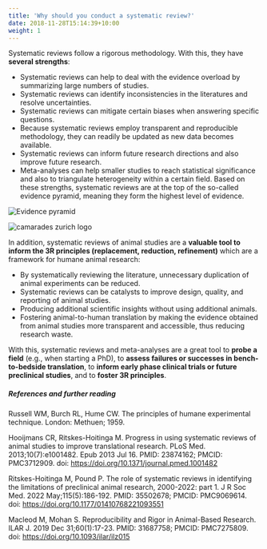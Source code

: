 ```yaml
---
title: 'Why should you conduct a systematic review?'
date: 2018-11-28T15:14:39+10:00
weight: 1
---
```


Systematic reviews follow a rigorous methodology. With this, they have **several strengths**:
* Systematic reviews can help to deal with the evidence overload by summarizing large numbers of studies.
* Systematic reviews can identify inconsistencies in the literatures and resolve uncertainties.
* Systematic reviews can mitigate certain biases when answering specific questions.
* Because systematic reviews employ transparent and reproducible methodology, they can readily be updated as new data becomes available.
* Systematic reviews can inform future research directions and also improve future research.
* Meta-analyses can help smaller studies to reach statistical significance and also to triangulate heterogeneity within a certain field.
Based on these strengths, systematic reviews are at the top of the so-called evidence pyramid, meaning they form the highest level of evidence.

![Evidence pyramid](evidence_pyramid.png "Evidence pyramid")

![camarades zurich logo](camarades_zurich.png "CAMARADES Zurich")

In addition, systematic reviews of animal studies are a **valuable tool to inform the 3R principles (replacement, reduction, refinement)** which are a framework for humane animal research:
* By systematically reviewing the literature, unnecessary duplication of animal experiments can be reduced.
* Systematic reviews can be catalysts to improve design, quality, and reporting of animal studies.
* Producing additional scientific insights without using additional animals.
* Fostering animal-to-human translation by making the evidence obtained from animal studies more transparent and accessible, thus reducing research waste.

With this, systematic reviews and meta-analyses are a great tool to **probe a field** (e.g., when starting a PhD), to **assess failures or successes in bench-to-bedside translation**, to **inform early phase clinical trials or future preclinical studies**, and to **foster 3R principles**.

##### References and further reading
Russell WM, Burch RL, Hume CW. The principles of humane experimental technique. London: Methuen; 1959.

Hooijmans CR, Ritskes-Hoitinga M. Progress in using systematic reviews of animal studies to improve translational research. PLoS Med. 2013;10(7):e1001482. Epub 2013 Jul 16. PMID: 23874162; PMCID: PMC3712909. doi: https://doi.org/10.1371/journal.pmed.1001482

Ritskes-Hoitinga M, Pound P. The role of systematic reviews in identifying the limitations of preclinical animal research, 2000-2022: part 1. J R Soc Med. 2022 May;115(5):186-192. PMID: 35502678; PMCID: PMC9069614. doi: https://doi.org/10.1177/01410768221093551 

Macleod M, Mohan S. Reproducibility and Rigor in Animal-Based Research. ILAR J. 2019 Dec 31;60(1):17-23. PMID: 31687758; PMCID: PMC7275809. doi: https://doi.org/10.1093/ilar/ilz015 

 



